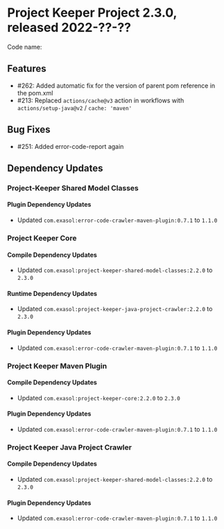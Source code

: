 # Project Keeper Project 2.3.0, released 2022-??-??

Code name:

## Features

* #262: Added automatic fix for the version of parent pom reference in the pom.xml
* #213: Replaced `actions/cache@v3` action in workflows with `actions/setup-java@v2` / `cache: 'maven'`

## Bug Fixes

* #251: Added error-code-report again

## Dependency Updates

### Project-Keeper Shared Model Classes

#### Plugin Dependency Updates

* Updated `com.exasol:error-code-crawler-maven-plugin:0.7.1` to `1.1.0`

### Project Keeper Core

#### Compile Dependency Updates

* Updated `com.exasol:project-keeper-shared-model-classes:2.2.0` to `2.3.0`

#### Runtime Dependency Updates

* Updated `com.exasol:project-keeper-java-project-crawler:2.2.0` to `2.3.0`

#### Plugin Dependency Updates

* Updated `com.exasol:error-code-crawler-maven-plugin:0.7.1` to `1.1.0`

### Project Keeper Maven Plugin

#### Compile Dependency Updates

* Updated `com.exasol:project-keeper-core:2.2.0` to `2.3.0`

#### Plugin Dependency Updates

* Updated `com.exasol:error-code-crawler-maven-plugin:0.7.1` to `1.1.0`

### Project Keeper Java Project Crawler

#### Compile Dependency Updates

* Updated `com.exasol:project-keeper-shared-model-classes:2.2.0` to `2.3.0`

#### Plugin Dependency Updates

* Updated `com.exasol:error-code-crawler-maven-plugin:0.7.1` to `1.1.0`
